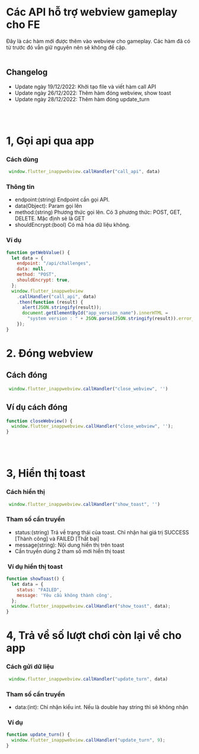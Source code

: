 # Các API hỗ trợ webview gameplay cho FE

Đây là các hàm mới được thêm vào webview cho gameplay. Các hàm đã có từ trước đó vẫn giữ nguyên nên sẽ không đề cập.
<br/><br/>
## Changelog

- Update ngày 19/12/2022: Khởi tạo file và viết hàm call API
- Update ngày 26/12/2022: Thêm hàm đóng webview, show toast
- Update ngày 28/12/2022: Thêm hàm đóng update_turn

<br/><br/>

# 1, Gọi api qua app


### Cách dùng

```javascript
 window.flutter_inappwebview.callHandler("call_api", data)
```

### Thông tin

- endpoint:(string) Endpoint cần gọi API.
- data(Object): Param gọi lên
- method:(string) Phương thức gọi lên. Có 3 phương thức: POST, GET, DELETE. Mặc định sẽ là GET
- shouldEncrypt:(bool) Có mã hóa dữ liệu không.

### Ví dụ

```javascript
function getWebValue() {
  let data = {
    endpoint: "/api/challenges",
    data: null,
    method: "POST",
    shouldEncrypt: true,
  };
  window.flutter_inappwebview
    .callHandler("call_api", data)
    .then(function (result) {
      alert(JSON.stringify(result));
      document.getElementById("app_version_name").innerHTML =
        "system version : " + JSON.parse(JSON.stringify(result)).error_code;
    });
}
```
# 2. Đóng webview

## Cách đóng

```javascript
 window.flutter_inappwebview.callHandler("close_webview", '')
```

## Ví dụ cách đóng

```javascript
function closeWebview() {
  window.flutter_inappwebview.callHandler("close_webview", '');
}
```
<br/><br/>
# 3, Hiển thị toast

### Cách hiển thị

```javascript
 window.flutter_inappwebview.callHandler("show_toast", '')
```

### Tham số cần truyền

- status:(string) Trả về trạng thái của toast. Chỉ nhận hai giá trị SUCCESS [Thành công] và FAILED [Thất bại]
- message(string): Nội dung hiển thị trên toast
- Cần truyền dúng 2 tham số mới hiển thị toast

###  Ví dụ hiển thị toast

```javascript
function showToast() {
  let data = {
    status: "FAILED",
    message: 'Yêu cầu không thành công',
  };
  window.flutter_inappwebview.callHandler("show_toast", data);
}
```

# 4, Trả về số lượt chơi còn lại về cho app 

### Cách gửi dữ liệu

```javascript
 window.flutter_inappwebview.callHandler("update_turn", data)
```

### Tham số cần truyền

- data:(int): Chỉ nhận kiểu int. Nếu là double hay string thì sẽ không nhận

###  Ví dụ

```javascript
function update_turn() {
  window.flutter_inappwebview.callHandler("update_turn", 9);
}
```
